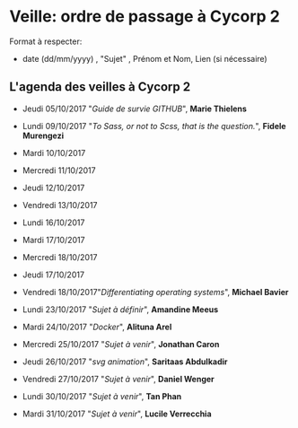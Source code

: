 # Veille: ordre de passage à Cycorp 2

Format à respecter:   
- date (dd/mm/yyyy) , "Sujet" ,  Prénom et Nom, Lien (si nécessaire)

## L'agenda des veilles à Cycorp 2

- Jeudi 05/10/2017 "*Guide de survie GITHUB*", __Marie Thielens__
- Lundi 09/10/2017 "*To Sass, or not to Scss, that is the question.*", __Fidele Murengezi__
- Mardi 10/10/2017
- Mercredi 11/10/2017
- Jeudi  12/10/2017
- Vendredi 13/10/2017

- Lundi 16/10/2017
- Mardi 17/10/2017
- Mercredi 18/10/2017
- Jeudi 17/10/2017
- Vendredi 18/10/2017"*Differentiating operating systems*", __Michael Bavier__

- Lundi 23/10/2017 "*Sujet à définir*", __Amandine Meeus__
- Mardi 24/10/2017 "*Docker*", __Alituna Arel__
- Mercredi 25/10/2017 "*Sujet à venir*", __Jonathan Caron__
- Jeudi 26/10/2017   "*svg animation*", __Saritaas Abdulkadir__
- Vendredi 27/10/2017 "*Sujet à venir*", __Daniel Wenger__

- Lundi 30/10/2017 "*Sujet à venir*", __Tan Phan__
- Mardi 31/10/2017  "*Sujet à venir*", __Lucile Verrecchia__
